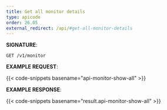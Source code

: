 ```yaml
---
title: Get all monitor details
type: apicode
order: 26.05
external_redirect: /api/#get-all-monitor-details
---
```


**SIGNATURE**:

`GET /v1/monitor`

**EXAMPLE REQUEST**:

{{< code-snippets basename="api-monitor-show-all" >}}

**EXAMPLE RESPONSE**:

{{< code-snippets basename="result.api-monitor-show-all" >}}
